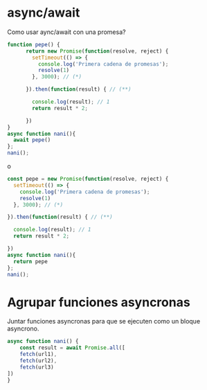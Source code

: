 # async/await

Como usar aync/await con una promesa?

```jsx
function pepe() {
      return new Promise(function(resolve, reject) {
        setTimeout(() => {
          console.log('Primera cadena de promesas');
          resolve(1)
        }, 3000); // (*)

      }).then(function(result) { // (**)

        console.log(result); // 1
        return result * 2;

      })
}
async function nani(){ 
  await pepe()
};
nani();
```

o

```jsx
const pepe = new Promise(function(resolve, reject) {
  setTimeout(() => {
    console.log('Primera cadena de promesas');
    resolve(1)
  }, 3000); // (*)

}).then(function(result) { // (**)

  console.log(result); // 1
  return result * 2;

})
async function nani(){ 
  return pepe
};
nani();
```

# Agrupar funciones asyncronas

Juntar funciones asyncronas para que se ejecuten como un bloque asyncrono.

```jsx
async function nani() {
    const result = await Promise.all([
    fetch(url1),
    fetch(url2),
    fetch(url3)
])
}
```
